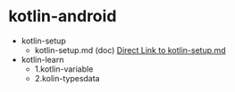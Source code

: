 # kotlin-android

- kotlin-setup
    -   kotlin-setup.md (doc) [Direct Link to kotlin-setup.md](https://github.com/anjuucoklubis/kotlin-android/blob/main/kotlin-setup/kotlin-setup.md)
- kotlin-learn
    -   1.kotlin-variable
    -   2.kolin-typesdata
